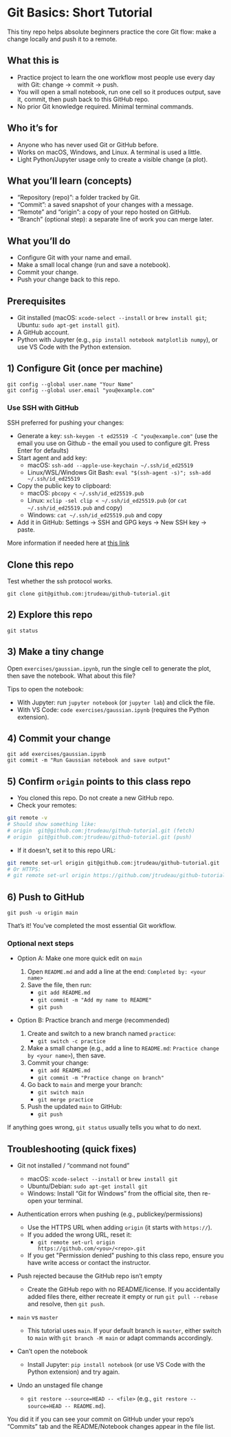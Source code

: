 # Git Basics: Short Tutorial

This tiny repo helps absolute beginners practice the core Git flow: make a change locally and push it to a remote.

## What this is
- Practice project to learn the one workflow most people use every day with Git: change → commit → push.
- You will open a small notebook, run one cell so it produces output, save it, commit, then push back to this GitHub repo.
- No prior Git knowledge required. Minimal terminal commands.

## Who it’s for
- Anyone who has never used Git or GitHub before.
- Works on macOS, Windows, and Linux. A terminal is used a little.
- Light Python/Jupyter usage only to create a visible change (a plot).

## What you’ll learn (concepts)
- “Repository (repo)”: a folder tracked by Git.
- “Commit”: a saved snapshot of your changes with a message.
- “Remote” and “origin”: a copy of your repo hosted on GitHub.
- “Branch” (optional step): a separate line of work you can merge later.

## What you’ll do
- Configure Git with your name and email.
- Make a small local change (run and save a notebook).
- Commit your change.
- Push your change back to this repo.

## Prerequisites
- Git installed (macOS: `xcode-select --install` or `brew install git`; Ubuntu: `sudo apt-get install git`).
- A GitHub account.
- Python with Jupyter (e.g., `pip install notebook matplotlib numpy`), or use VS Code with the Python extension.

## 1) Configure Git (once per machine)
```
git config --global user.name "Your Name"
git config --global user.email "you@example.com"
```

### Use SSH with GitHub
SSH preferred for pushing your changes:
- Generate a key: `ssh-keygen -t ed25519 -C "you@example.com"` (use the email you use on Github - the email you used to configure git. Press Enter for defaults)
- Start agent and add key:
  - macOS: `ssh-add --apple-use-keychain ~/.ssh/id_ed25519`
  - Linux/WSL/Windows Git Bash: `eval "$(ssh-agent -s)"; ssh-add ~/.ssh/id_ed25519`
- Copy the public key to clipboard:
  - macOS: `pbcopy < ~/.ssh/id_ed25519.pub`
  - Linux: `xclip -sel clip < ~/.ssh/id_ed25519.pub` (or `cat ~/.ssh/id_ed25519.pub` and copy)
  - Windows: `cat ~/.ssh/id_ed25519.pub` and copy
- Add it in GitHub: Settings → SSH and GPG keys → New SSH key → paste.

More information if needed here at [this link](https://docs.github.com/en/authentication/connecting-to-github-with-ssh/generating-a-new-ssh-key-and-adding-it-to-the-ssh-agent)

## Clone this repo

Test whether the ssh protocol works.

`git clone git@github.com:jtrudeau/github-tutorial.git`



## 2) Explore this repo
```
git status
```

## 3) Make a tiny change
Open `exercises/gaussian.ipynb`, run the single cell to generate the plot, then save the notebook. What about this file?

Tips to open the notebook:
- With Jupyter: run `jupyter notebook` (or `jupyter lab`) and click the file.
- With VS Code: `code exercises/gaussian.ipynb` (requires the Python extension).

## 4) Commit your change
```
git add exercises/gaussian.ipynb
git commit -m "Run Gaussian notebook and save output"
```

## 5) Confirm `origin` points to this class repo
- You cloned this repo. Do not create a new GitHub repo.
- Check your remotes:

```bash
git remote -v
# Should show something like:
# origin  git@github.com:jtrudeau/github-tutorial.git (fetch)
# origin  git@github.com:jtrudeau/github-tutorial.git (push)
```

- If it doesn't, set it to this repo URL:

```bash
git remote set-url origin git@github.com:jtrudeau/github-tutorial.git
# Or HTTPS:
# git remote set-url origin https://github.com/jtrudeau/github-tutorial.git
```

## 6) Push to GitHub
```
git push -u origin main
```

That’s it! You’ve completed the most essential Git workflow.

### Optional next steps
- Option A: Make one more quick edit on `main`
  1) Open `README.md` and add a line at the end: `Completed by: <your name>`
  2) Save the file, then run:
     - `git add README.md`
     - `git commit -m "Add my name to README"`
     - `git push`

- Option B: Practice branch and merge (recommended)
  1) Create and switch to a new branch named `practice`:
     - `git switch -c practice`
  2) Make a small change (e.g., add a line to `README.md`: `Practice change by <your name>`), then save.
  3) Commit your change:
     - `git add README.md`
     - `git commit -m "Practice change on branch"`
  4) Go back to `main` and merge your branch:
     - `git switch main`
     - `git merge practice`
  5) Push the updated `main` to GitHub:
     - `git push`

If anything goes wrong, `git status` usually tells you what to do next.

## Troubleshooting (quick fixes)
- Git not installed / “command not found”
  - macOS: `xcode-select --install` or `brew install git`
  - Ubuntu/Debian: `sudo apt-get install git`
  - Windows: Install “Git for Windows” from the official site, then re-open your terminal.

- Authentication errors when pushing (e.g., publickey/permissions)
  - Use the HTTPS URL when adding `origin` (it starts with `https://`).
  - If you added the wrong URL, reset it:
    - `git remote set-url origin https://github.com/<you>/<repo>.git`
  - If you get "Permission denied" pushing to this class repo, ensure you have write access or contact the instructor.

- Push rejected because the GitHub repo isn’t empty
  - Create the GitHub repo with no README/license. If you accidentally added files there, either recreate it empty or run `git pull --rebase` and resolve, then `git push`.

- `main` vs `master`
  - This tutorial uses `main`. If your default branch is `master`, either switch to `main` with `git branch -M main` or adapt commands accordingly.

- Can’t open the notebook
  - Install Jupyter: `pip install notebook` (or use VS Code with the Python extension) and try again.

- Undo an unstaged file change
  - `git restore --source=HEAD -- <file>` (e.g., `git restore --source=HEAD -- README.md`).

You did it if you can see your commit on GitHub under your repo’s “Commits” tab and the README/Notebook changes appear in the file list.
